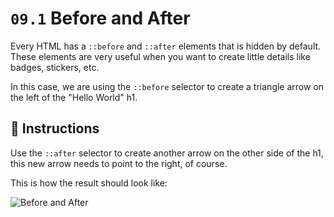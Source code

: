 # `09.1` Before and After

Every HTML has a `::before` and `::after` elements that is hidden by default. These elements are very useful when you want to create little details like badges, stickers, etc.

In this case, we are using the `::before` selector to create a triangle arrow on the left of the "Hello World" h1.

## 📝 Instructions

Use the `::after` selector to create another arrow on the other side of the h1, this new arrow needs to point to the right, of course.

This is how the result should look like:

![Before and After](https://github.com/4GeeksAcademy/layouts-exercises/blob/master/.learn/assets/BKz8ozg.png?raw=true)